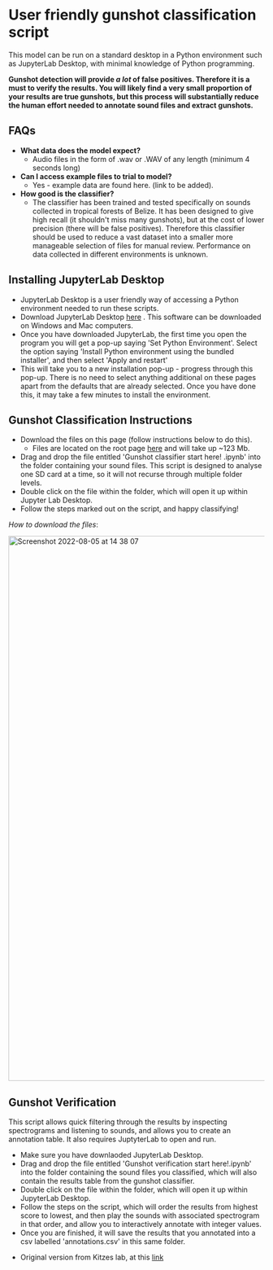 # User friendly gunshot classification script

 This model can be run on a standard desktop in a Python environment such as JupyterLab Desktop, with minimal knowledge of Python programming.
 
**Gunshot detection will provide *a lot* of false positives. Therefore it is a must to verify the results. You will likely find a very small proportion of your results are true gunshots, but this process will substantially reduce the human effort needed to annotate sound files and extract gunshots.**

## FAQs ##
* **What data does the model expect?**
  * Audio files in the form of .wav or .WAV of any length (minimum 4 seconds long)
* **Can I access example files to trial to model?**
  * Yes - example data are found here. (link to be added).
* **How good is the classifier?**
  *  The classifier has been trained and tested specifically on sounds collected in tropical forests of Belize. It has been designed to give high recall (it shouldn't miss many gunshots), but at the cost of lower precision (there will be false positives). Therefore this classifier should be used to reduce a vast dataset into a smaller more manageable selection of files for manual review. Performance on data collected in different environments is unknown.

## Installing JupyterLab Desktop ##
* JupyterLab Desktop is a user friendly way of accessing a Python environment needed to run these scripts.
* Download JupyterLab Desktop [here](https://github.com/jupyterlab/jupyterlab-desktop#download) . This software can be downloaded on Windows and Mac computers.
 * Once you have downloaded JupyterLab, the first time you open the program you will get a pop-up saying 'Set Python Environment'. Select the option saying 'Install Python environment using the bundled installer', and then select 'Apply and restart'
 * This will take you to a new installation pop-up - progress through this pop-up. There is no need to select anything additional on these pages apart from the defaults that are already selected. Once you have done this, it may take a few minutes to install the environment. 





## Gunshot Classification Instructions ##
* Download the files on this page (follow instructions below to do this).
  * Files are located on the root page [here](https://github.com/lydiakatsis/tropical_forest_gunshot_classifier) and will take up ~123 Mb.
* Drag and drop the file entitled 'Gunshot classifier start here! .ipynb' into the folder containing your sound files. This script is designed to analyse one SD card at a time, so it will not recurse through multiple folder levels. 
* Double click on the file within the folder, which will open it up within Jupyter Lab Desktop.
* Follow the steps marked out on the script, and happy classifying!
 

*How to download the files*:

<img width="1071" alt="Screenshot 2022-08-05 at 14 38 07" src="https://user-images.githubusercontent.com/72734966/183140838-9dae6da6-0780-4768-a9fb-900c3310bed9.png">

## Gunshot Verification ##
This script allows quick filtering through the results by inspecting spectrograms and listening to sounds, and allows you to create an annotation table. It also requires JuptyterLab to open and run. 

* Make sure you have downlaoded JupyterLab Desktop.
* Drag and drop the file entitled 'Gunshot verification start here!.ipynb' into the folder containing the sound files you classified, which will also contain the results table from the gunshot classifier.
* Double click on the file within the folder, which will open it up within JupyterLab Desktop.
* Follow the steps on the script, which will order the results from highest score to lowest, and then play the sounds with associated spectrogram in that order, and allow you to interactively annotate with integer values.
* Once you are finished, it will save the results that you annotated into a csv labelled 'annotations.csv' in this same folder.

- Original version from Kitzes lab, at this [link](https://github.com/kitzeslab/bioacoustics-cookbook/blob/main/top-down-listening.ipynb)
